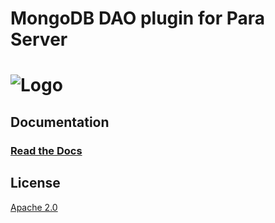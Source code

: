 # MongoDB DAO plugin for Para Server

![Logo](https://s3-eu-west-1.amazonaws.com/org.paraio/para.png)
============================

## Documentation

### [Read the Docs](http://paraio.org/docs)

## License
[Apache 2.0](LICENSE)
